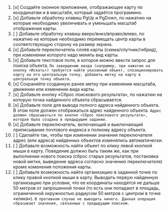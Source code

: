 1. [x] Создайте оконное приложение, отображающее карту по координатам и в масштабе, который задаётся программно.
2. [x] Добавьте обработку клавиш PgUp и PgDown, по нажатию на которые необходимо увеличивать и уменьшать масштаб отображения карты.
3. [ ] Добавьте обработку клавиш вверх/вниз/вправо/влево, по нажатию на которые необходимо перемещать центр карты в соответствующую сторону на размер экрана.
4. [x] Добавьте переключатель слоёв карты (схема/спутник/гибрид), при изменении которого надо менять вид карты.
5. [x] Добавьте текстовое поле, в которое можно ввести запрос для поиска объекта. ```По завершению ввода (например, при нажатии на кнопку «Искать») требуется найти указанный объект, спозиционировать карту на его центральную точку, добавить метку на карту в центральную точку объекта.```
6. [x] Сохраняйте созданную ранее метку при изменении масштаба, движении или изменении вида карты.
7. [x] Добавьте кнопку «Сброс поискового результата», по нажатию на которую точка найденного объекта сбрасывается.
8. [x] Добавьте поле для вывода полного адреса найденного объекта. В этом поле должен отображаться адрес найденного объекта. ```Адрес должен сбрасываться по кнопке «Сброс поискового результата», которая была создана в предыдущем задании.```
9. [x] Добавьте переключатель, включающий и выключающий приписывание почтового индекса к полному адресу объекта.
10. [ ] Сделайте так, чтобы при изменении значения переключателя адрес (или адреса) найденных объектов изменялись автоматически.
11. [ ] Добавьте возможность найти объект по клику левой кнопкой мыши в карту. Поведение должно быть таким же, как при выполнении нового поиска (сброс старых результатов, постановка новой метки, выведение адреса согласно значению переключателя) кроме изменения положения карты.
12. [ ] Добавьте возможность найти организацию в заданной точке по клику правой кнопкой мыши в карту. Выводить первую найденную организацию при условии, что ее координаты находятся не дальше 50 метров от запрошенной точки (то есть они попадают в площадь, ограниченной окружностью радиусом 50 метров с центром в точке «клика»). ```В противном случае не выводить ничего. Данная операция сбрасывает значения, связанные с предыдущим поиском.```